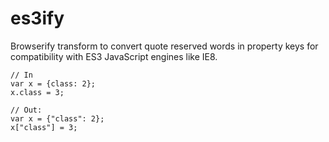# es3ify

Browserify transform to convert quote reserved words in property keys for compatibility with ES3 JavaScript engines like IE8.

```
// In
var x = {class: 2};
x.class = 3;

// Out:
var x = {"class": 2};
x["class"] = 3;
```
